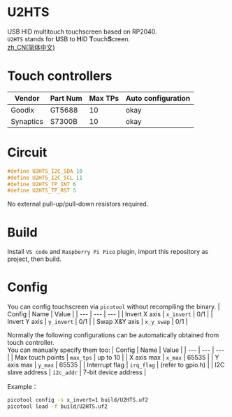 # U2HTS
USB HID multitouch touchscreen based on RP2040.  
`U2HTS` stands for **U**SB to **H**ID **T**ouch**S**creen.  
[zh_CN(简体中文)](./README_zh.md)

# Touch controllers
| Vendor | Part Num | Max TPs | Auto configuration |
| --- | --- | --- | --- |
| Goodix | GT5688 | 10 | okay |
| Synaptics | S7300B | 10 | okay |

# Circuit
```c
#define U2HTS_I2C_SDA 10
#define U2HTS_I2C_SCL 11
#define U2HTS_TP_INT 6
#define U2HTS_TP_RST 5
```
No external pull-up/pull-down resistors required.  

# Build
Install `VS code` and `Raspberry Pi Pico` plugin, import this repository as project, then build.

# Config
You can config touchscreen via `picotool` without recompiling the binary.
| Config | Name | Value |
| --- | --- | --- |
| Invert X axis | `x_invert` | 0/1 |
| Invert Y axis | `y_invert` | 0/1 |
| Swap X&Y axis | `x_y_swap` | 0/1 |

Normally the following configurations can be automatically obtained from touch controller.  
You can manually specify them too:
| Config | Name | Value |
| --- | --- | --- |
| Max touch points | `max_tps` | up to 10 |
| X axis max | `x_max` | 65535 |
| Y axis max | `y_max` | 65535 |
| Interrupt flag | `irq_flag` | (refer to gpio.h) |
| I2C slave address | `i2c_addr` | 7-bit device address |

Example：
```bash
picotool config -s x_invert=1 build/U2HTS.uf2
picotool load -f build/U2HTS.uf2
```